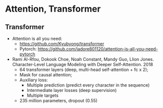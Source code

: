 # Attention, Transformer

## Transformer
- Attention is all you need:
	- https://github.com/Kyubyong/transformer
	- Pytorch: https://github.com/jadore801120/attention-is-all-you-need-pytorch
- Rami Al-Rfou, Dokook Choe, Noah Constant, Mandy Guo, Llion Jones. Character-Level Language Modeling with Deeper Self-Attention. 2018
	- 64 transformer layers (deep, multi-head self-attention + fc x 2);
	- Mask for causal attention;
	- Auxiliary loss:
		- Multiple prediction (predict every character in the sequence)
		- Intermediate layer losses (deep supervision)
		- Multiple targets
	- 235 million parameters, dropout (0.55)